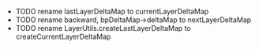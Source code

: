 - TODO rename lastLayerDeltaMap to currentLayerDeltaMap
- TODO rename backward, bpDeltaMap->deltaMap to nextLayerDeltaMap
- TODO rename LayerUtils.createLastLayerDeltaMap to createCurrentLayerDeltaMap